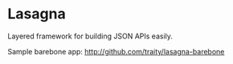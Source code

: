 Lasagna
=======

Layered framework for building JSON APIs easily.

Sample barebone app: http://github.com/traity/lasagna-barebone
